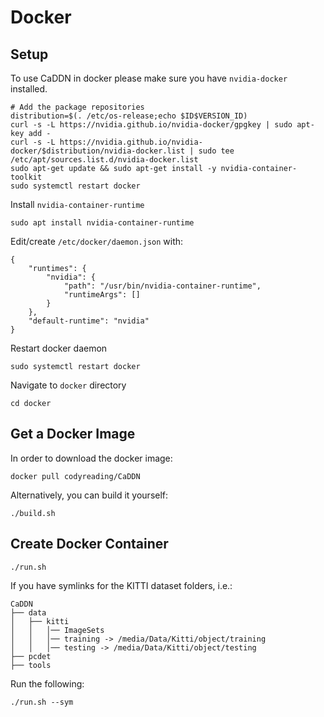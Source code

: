 # Docker

## Setup
To use CaDDN in docker please make sure you have `nvidia-docker` installed.
```shell
# Add the package repositories
distribution=$(. /etc/os-release;echo $ID$VERSION_ID)
curl -s -L https://nvidia.github.io/nvidia-docker/gpgkey | sudo apt-key add -
curl -s -L https://nvidia.github.io/nvidia-docker/$distribution/nvidia-docker.list | sudo tee /etc/apt/sources.list.d/nvidia-docker.list
sudo apt-get update && sudo apt-get install -y nvidia-container-toolkit
sudo systemctl restart docker
```

Install `nvidia-container-runtime`
```shell
sudo apt install nvidia-container-runtime
```

Edit/create `/etc/docker/daemon.json` with:
```
{
    "runtimes": {
        "nvidia": {
            "path": "/usr/bin/nvidia-container-runtime",
            "runtimeArgs": []
        }
    },
    "default-runtime": "nvidia"
}
```

Restart docker daemon
```shell
sudo systemctl restart docker
```

Navigate to `docker` directory
```shell
cd docker
```

## Get a Docker Image
In order to download the docker image:
```
docker pull codyreading/CaDDN
```

Alternatively, you can build it yourself:
```
./build.sh
```

## Create Docker Container
```
./run.sh
```

If you have symlinks for the KITTI dataset folders, i.e.:
```
CaDDN
├── data
│   ├── kitti
│   │   │── ImageSets
│   │   │── training -> /media/Data/Kitti/object/training
│   │   │── testing -> /media/Data/Kitti/object/testing
├── pcdet
├── tools
```

Run the following:
```
./run.sh --sym
```